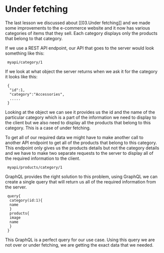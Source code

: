 # Under fetching
The last lesson we discussed about [[03.Under fetching]] and we made some improvements to the e-commerce website and it now has various categories of items that they sell. Each category displays only the products that belong to that category.

If we use a REST API endpoint, our API that goes to the server would look something like this:

```
 myapi/category/1
```

If we look at what object the server returns when we ask it for the category it looks like this:

```
 {
  "id":1,
  "category":"Accessories",
  .....
 }
```

Looking at the object we can see it provides us the id and the name of the particular category which is a part of the information we need to display to the client but we also need to display all the products that belong to this category. This is a case of under fetching.

To get all of our required data we might have to make another call to another API endpoint to get all of the products that belong to this category. This endpoint only gives us the products details but not the category details and we have to make two separate requests to the server to display all of the required information to the client.

```
 myapi/products/category/1
```

GraphQL provides the right solution to this problem, using GraphQL we can create a single  query that will return us all of the required information from the server.

```
 query{
  category(id:1){
  name
  }
  products{
  image
  name
  }
 }

```

This GraphQL is a perfect query for our use case. Using this query we are not over or under fetching, we are getting the exact data that we needed.
